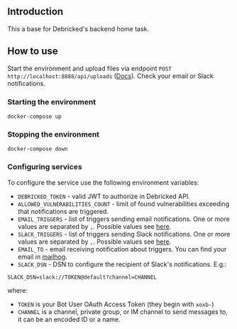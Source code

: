 ## Introduction
This a base for Debricked's backend home task.

## How to use

Start the environment and upload files via endpoint `POST http://localhost:8888/api/uploads` ([Docs](https://github.com/dmytro-dymarchuk/backend-home-task/blob/master/src/Controller/UploadController.php)). Check your email or Slack notifications. 

### Starting the environment
`docker-compose up`

### Stopping the environment
`docker-compose down`

### Configuring services

To configure the service use the following environment variables:

* `DEBRICKED_TOKEN` - valid JWT to authorize in Debricked API.
* `ALLOWED_VULNERABILITIES_COUNT` - limit of found vulnerabilities exceeding that notifications are triggered.
* `EMAIL_TRIGGERS` - list of triggers sending email notifications. One or more values are separated by `,`. Possible values see [here](https://github.com/dmytro-dymarchuk/backend-home-task/blob/master/src/Component/Enum/TriggerEnum.php).
* `SLACK_TRIGGERS` - list of triggers sending Slack notifications. One or more values are separated by `,`. Possible values see [here](https://github.com/dmytro-dymarchuk/backend-home-task/blob/master/src/Component/Enum/TriggerEnum.php).
* `EMAIL_TO` - email receiving notification about triggers. You can find your email in [mailhog](http://localhost:8025/).
* `SLACK_DSN` - DSN to configure the recipient of Slack's notifications.
  E.g.:
```
SLACK_DSN=slack://TOKEN@default?channel=CHANNEL
```
where:
- `TOKEN` is your Bot User OAuth Access Token (they begin with `xoxb-`)
- `CHANNEL` is a channel, private group, or IM channel to send messages to, it can be an encoded ID or a name.
